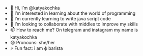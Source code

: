 - 👋 Hi, I’m @katyakochka
- 👀 I’m interested in learning about the world of programming
- 🌱 I’m currently learning to write java script code
- 💞️ I’m looking to collaborate with middles to improve my skills
- 📫 How to reach me? On telegram and instagram my name is katyakochka
- 😄 Pronouns: she/her
- ⚡ Fun fact: i am ф barista

<!---
katyakochka/katyakochka is a ✨ special ✨ repository because its `README.md` (this file) appears on your GitHub profile.
You can click the Preview link to take a look at your changes.
--->
